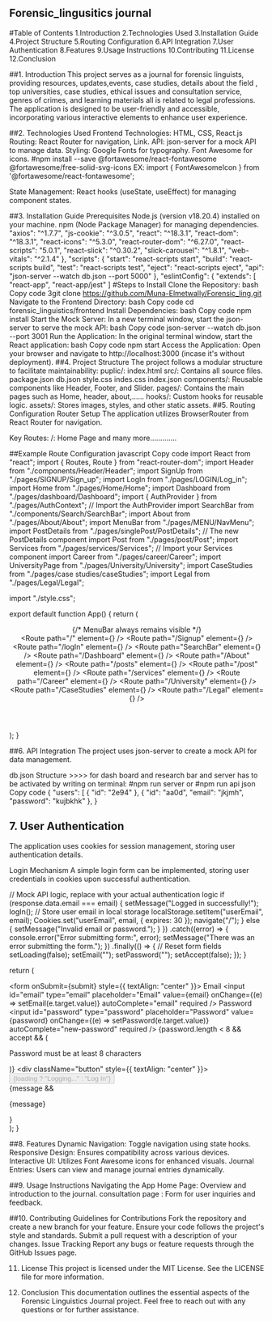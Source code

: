 ## Forensic_lingusitics journal
#Table of Contents
1.Introduction
2.Technologies Used
3.Installation Guide
4.Project Structure
5.Routing Configuration
6.API Integration
7.User Authentication
8.Features
9.Usage Instructions
10.Contributing
11.License
12.Conclusion

##1. Introduction
This project serves as a journal for forensic linguists, providing resources, updates,events, case studies, details about the field , top universities, case studies, ethical issues and consultation service, genres of crimes, and learning materials all is related to legal professions. The application is designed to be user-friendly and accessible, incorporating various interactive elements to enhance user experience.

##2. Technologies Used
Frontend Technologies:
HTML, CSS, React.js
Routing:
React Router for navigation, Link.
API:
json-server for a mock API to manage data.
Styling:
Google Fonts for typography.
Font Awesome for icons.
#npm install --save @fortawesome/react-fontawesome @fortawesome/free-solid-svg-icons
EX:
import { FontAwesomeIcon } from '@fortawesome/react-fontawesome';
<FontAwesomeIcon icon={faCoffee} />

State Management:
React hooks (useState, useEffect) for managing component states.

##3. Installation Guide
Prerequisites
Node.js (version v18.20.4) installed on your machine.
npm (Node Package Manager) for managing dependencies.
"axios": "^1.7.7",
    "js-cookie": "^3.0.5",
    "react": "^18.3.1",
    "react-dom": "^18.3.1",
    "react-icons": "^5.3.0",
    "react-router-dom": "^6.27.0",
    "react-scripts": "5.0.1",
    "react-slick": "^0.30.2",
    "slick-carousel": "^1.8.1",
    "web-vitals": "^2.1.4"
  },
  "scripts": {
    "start": "react-scripts start",
    "build": "react-scripts build",
    "test": "react-scripts test",
    "eject": "react-scripts eject",
    "api": "json-server --watch db.json --port 5000"
  },
  "eslintConfig": {
    "extends": [
      "react-app",
      "react-app/jest"
    ]
#Steps to Install
Clone the Repository:
bash
Copy code
3git clone https://github.com/Muna-Elmetwally/Forensic_ling.git
Navigate to the Frontend Directory:
bash
Copy code
cd forensic_linguistics/frontend
Install Dependencies:
bash
Copy code
npm install
Start the Mock Server: In a new terminal window, start the json-server to serve the mock API:
bash
Copy code
json-server --watch db.json --port 3001
Run the Application: In the original terminal window, start the React application:
bash
Copy code
npm start
Access the Application: Open your browser and navigate to http://localhost:3000 (incase it's without deployment).
##4. Project Structure
The project follows a modular structure to facilitate maintainability:
puplic/: index.html
src/: Contains all source files.
package.json
db.json
style.css
indes.css
index.json
components/: Reusable components like Header, Footer, and Slider.
pages/: Contains the main pages such as Home, header, about,......
hooks/: Custom hooks for reusable logic.
assets/: Stores images, styles, and other static assets.
##5. Routing Configuration
Router Setup
The application utilizes BrowserRouter from React Router for navigation.

Key Routes:
/: Home Page
and many more.............

##Example Route Configuration
javascript
Copy code
import React from "react";
import { Routes, Route } from "react-router-dom";
import Header from "./components/Header/Header";
import SignUp from "./pages/SIGNUP/Sign_up";
import LogIn from "./pages/LOGIN/Log_in";
import Home from "./pages/Home/Home";
import Dashboard from "./pages/dashboard/Dashboard";
import { AuthProvider } from "./pages/AuthContext"; // Import the AuthProvider
import SearchBar from "./components/Search/SearchBar";
import About from "./pages/About/About";
import MenuBar from "./pages/MENU/NavMenu";
import PostDetails from "./pages/singlePost/PostDetails"; // The new PostDetails component
import Post from "./pages/post/Post";
import Services from "./pages/services/Services"; // Import your Services component
import Career from "./pages/career/Career";
import UniversityPage from "./pages/University/University";
import CaseStudies from "./pages/case studies/caseStudies";
import Legal from "./pages/Legal/Legal";

import "./style.css";

export default function App() {
  return (
    <AuthProvider>
      <div>
        <Header />
        <SearchBar />
        <div className="app-container">
          {/* MenuBar always remains visible */}
          <div className="menu-bar-container">
            <MenuBar />
          </div>
          <Routes>
            <Route path="/" element={<Home />} />
            <Route path="/Signup" element={<SignUp />} />
            <Route path="/logIn" element={<LogIn />} />
            <Route path="SearchBar" element={<SearchBar />} />
            <Route path="/Dashboard" element={<Dashboard />} />
            <Route path="/About" element={<About />} />
            <Route path="/posts" element={<Post />} />
            <Route path="/post" element={<PostDetails />} />
            <Route path="/services" element={<Services />} />
            <Route path="/Career" element={<Career />} />
            <Route path="/University" element={<UniversityPage />} />
            <Route path="/CaseStudies" element={<CaseStudies />} />
            <Route path="/Legal" element={<Legal />} />
          </Routes>
        </div>
      </div>
    </AuthProvider>
  );
}

##6. API Integration
The project uses json-server to create a mock API for data management.

db.json Structure >>>> for dash board and research bar and server has to be activated by writing on terminal:
#npm run server
or
#npm run api
json
Copy code
{
  "users": [
    {
      "id": "2e94"
    },
    {
      "id": "aa0d",
      "email": "jkjmh",
      "password": "kujbkhk"
    },
}

## 7. User Authentication

The application uses cookies for session management, storing user authentication details.

Login Mechanism
A simple login form can be implemented, storing user credentials in cookies upon successful authentication.

 // Mock API logic, replace with your actual authentication logic
        if (response.data.email === email) {
          setMessage("Logged in successfully!");
          logIn();
          // Store user email in local storage
          localStorage.setItem("userEmail", email);
          Cookies.set("userEmail", email, { expires: 30 });
          navigate("/");
        } else {
          setMessage("Invalid email or password.");
        }
      })
      .catch((error) => {
        console.error("Error submitting form:", error);
        setMessage("There was an error submitting the form.");
      })
      .finally(() => {
        // Reset form fields
        setLoading(false);
        setEmail("");
        setPassword("");
        setAccept(false);
      });
  }

  return (
    <div className="logIn-parent">
      <div className="register">
        <form onSubmit={submit} style={{ textAlign: "center" }}>
          <label htmlFor="email">Email</label>
          <input
            id="email"
            type="email"
            placeholder="Email"
            value={email}
            onChange={(e) => setEmail(e.target.value)}
            autoComplete="email"
            required
          />
          <label htmlFor="password">Password</label>
          <input
            id="password"
            type="password"
            placeholder="Password"
            value={password}
            onChange={(e) => setPassword(e.target.value)}
            autoComplete="new-password"
            required
          />
          {password.length < 8 && accept && (
            <p className="error">Password must be at least 8 characters</p>
          )}
          <div className="button" style={{ textAlign: "center" }}>
            <button id="button" type="submit" disabled={loading}>
              {loading ? "Logging..." : "Log In"}
            </button>
          </div>
          {message && <p className="message">{message}</p>}
        </form>
      </div>
    </div>
  );
}


##8. Features
Dynamic Navigation: Toggle navigation using state hooks.
Responsive Design: Ensures compatibility across various devices.
Interactive UI: Utilizes Font Awesome icons for enhanced visuals.
Journal Entries: Users can view and manage journal entries dynamically.

##9. Usage Instructions
Navigating the App
Home Page: Overview and introduction to the journal.
consultation page : Form for user inquiries and feedback.

##10. Contributing
Guidelines for Contributions
Fork the repository and create a new branch for your feature.
Ensure your code follows the project's style and standards.
Submit a pull request with a description of your changes.
Issue Tracking
Report any bugs or feature requests through the GitHub Issues page.

11. License
This project is licensed under the MIT License. See the LICENSE file for more information.

12. Conclusion
This documentation outlines the essential aspects of the Forensic Linguistics Journal project. Feel free to reach out with any questions or for further assistance.

